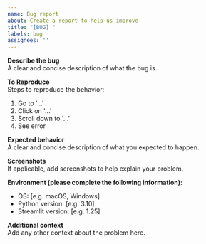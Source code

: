 ```yaml
---
name: Bug report
about: Create a report to help us improve
title: "[BUG] "
labels: bug
assignees: ''
---
```


**Describe the bug**  
A clear and concise description of what the bug is.

**To Reproduce**  
Steps to reproduce the behavior:
1. Go to '...'
2. Click on '...'
3. Scroll down to '...'
4. See error

**Expected behavior**  
A clear and concise description of what you expected to happen.

**Screenshots**  
If applicable, add screenshots to help explain your problem.

**Environment (please complete the following information):**
 - OS: [e.g. macOS, Windows]
 - Python version: [e.g. 3.10]
 - Streamlit version: [e.g. 1.25]

**Additional context**  
Add any other context about the problem here.
